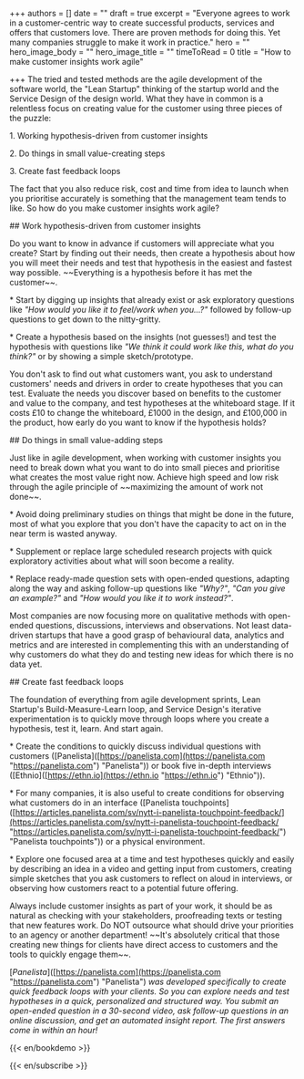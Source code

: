 +++
authors = []
date = ""
draft = true
excerpt = "Everyone agrees to work in a customer-centric way to create successful products, services and offers that customers love. There are proven methods for doing this. Yet many companies struggle to make it work in practice."
hero = ""
hero_image_body = ""
hero_image_title = ""
timeToRead = 0
title = "How to make customer insights work agile"

+++
The tried and tested methods are the agile development of the software world, the "Lean Startup" thinking of the startup world and the Service Design of the design world. What they have in common is a relentless focus on creating value for the customer using three pieces of the puzzle:

1\. Working hypothesis-driven from customer insights

2\. Do things in small value-creating steps

3\. Create fast feedback loops

The fact that you also reduce risk, cost and time from idea to launch when you prioritise accurately is something that the management team tends to like. So how do you make customer insights work agile?

\## Work hypothesis-driven from customer insights

Do you want to know in advance if customers will appreciate what you create? Start by finding out their needs, then create a hypothesis about how you will meet their needs and test that hypothesis in the easiest and fastest way possible. \~\~Everything is a hypothesis before it has met the customer\~\~.

\* Start by digging up insights that already exist or ask exploratory questions like _"How would you like it to feel/work when you...?"_ followed by follow-up questions to get down to the nitty-gritty.

\* Create a hypothesis based on the insights (not guesses!) and test the hypothesis with questions like _"We think it could work like this, what do you think?"_ or by showing a simple sketch/prototype.

You don't ask to find out what customers want, you ask to understand customers' needs and drivers in order to create hypotheses that you can test. Evaluate the needs you discover based on benefits to the customer and value to the company, and test hypotheses at the whiteboard stage. If it costs £10 to change the whiteboard, £1000 in the design, and £100,000 in the product, how early do you want to know if the hypothesis holds?

\## Do things in small value-adding steps

Just like in agile development, when working with customer insights you need to break down what you want to do into small pieces and prioritise what creates the most value right now. Achieve high speed and low risk through the agile principle of \~\~maximizing the amount of work not done\~\~.

\* Avoid doing preliminary studies on things that might be done in the future, most of what you explore that you don't have the capacity to act on in the near term is wasted anyway.

\* Supplement or replace large scheduled research projects with quick exploratory activities about what will soon become a reality.

\* Replace ready-made question sets with open-ended questions, adapting along the way and asking follow-up questions like _"Why?"_, _"Can you give an example?"_ and _"How would you like it to work instead?"_.

Most companies are now focusing more on qualitative methods with open-ended questions, discussions, interviews and observations. Not least data-driven startups that have a good grasp of behavioural data, analytics and metrics and are interested in complementing this with an understanding of why customers do what they do and testing new ideas for which there is no data yet.

\## Create fast feedback loops

The foundation of everything from agile development sprints, Lean Startup's Build-Measure-Learn loop, and Service Design's iterative experimentation is to quickly move through loops where you create a hypothesis, test it, learn. And start again.

\* Create the conditions to quickly discuss individual questions with customers (\[Panelista\]([https://panelista.com](https://panelista.com "https://panelista.com") "Panelista")) or book five in-depth interviews (\[Ethnio\]([https://ethn.io](https://ethn.io "https://ethn.io") "Ethnio")).

\* For many companies, it is also useful to create conditions for observing what customers do in an interface (\[Panelista touchpoints\]([https://articles.panelista.com/sv/nytt-i-panelista-touchpoint-feedback/](https://articles.panelista.com/sv/nytt-i-panelista-touchpoint-feedback/ "https://articles.panelista.com/sv/nytt-i-panelista-touchpoint-feedback/") "Panelista touchpoints")) or a physical environment.

\* Explore one focused area at a time and test hypotheses quickly and easily by describing an idea in a video and getting input from customers, creating simple sketches that you ask customers to reflect on aloud in interviews, or observing how customers react to a potential future offering.

Always include customer insights as part of your work, it should be as natural as checking with your stakeholders, proofreading texts or testing that new features work. Do NOT outsource what should drive your priorities to an agency or another department! \~\~It's absolutely critical that those creating new things for clients have direct access to customers and the tools to quickly engage them\~\~.

\[_Panelista_\]([https://panelista.com](https://panelista.com "https://panelista.com") "Panelista") _was developed specifically to create quick feedback loops with your clients. So you can explore needs and test hypotheses in a quick, personalized and structured way. You submit an open-ended question in a 30-second video, ask follow-up questions in an online discussion, and get an automated insight report. The first answers come in within an hour!_

{{< en/bookdemo >}}

{{< en/subscribe >}}